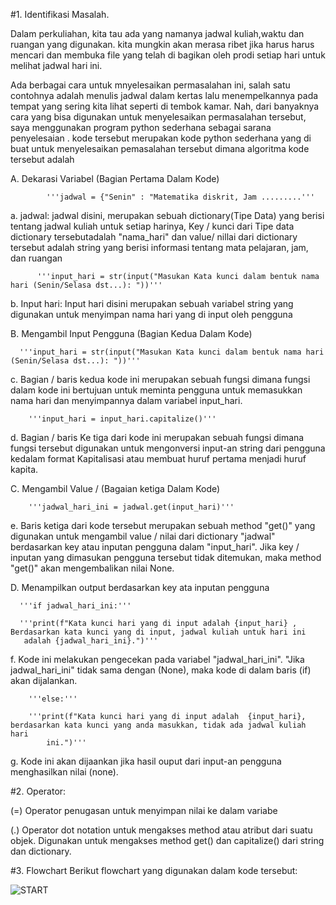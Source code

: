 #1. Identifikasi Masalah.
   
   Dalam perkuliahan, kita tau ada yang namanya jadwal kuliah,waktu dan ruangan yang digunakan.
   kita mungkin akan merasa ribet jika harus harus mencari dan membuka file yang telah di bagikan oleh prodi setiap hari untuk melihat 
   jadwal hari ini.
   
   Ada berbagai cara untuk mnyelesaikan permasalahan ini, salah satu contohnya adalah menulis jadwal dalam kertas lalu menempelkannya 
   pada tempat yang sering kita lihat seperti di tembok kamar. 
   Nah, dari banyaknya cara yang bisa digunakan untuk menyelesaikan permasalahan tersebut, saya menggunakan program python sederhana 
   sebagai sarana penyelesaian .
   kode tersebut merupakan kode python sederhana yang di buat untuk menyelesaikan pemasalahan tersebut dimana algoritma kode tersebut 
   adalah
   
A. Dekarasi Variabel (Bagian Pertama 	Dalam Kode)

   			'''jadwal = {"Senin" : "Matematika diskrit, Jam .........'''

a. jadwal: jadwal disini, merupakan sebuah dictionary(Tipe Data) yang berisi tentang jadwal kuliah untuk setiap harinya, Key / kunci 
   dari Tipe data dictionary tersebutadalah "nama_hari" dan value/ nillai dari dictionary tersebut adalah string yang berisi informasi 
   tentang mata pelajaran, jam, dan ruangan
      
 		  '''input_hari = str(input("Masukan Kata kunci dalam bentuk nama hari (Senin/Selasa dst...): "))'''

b. Input hari: Input hari disini merupakan sebuah variabel string yang digunakan untuk menyimpan nama hari yang di input oleh pengguna

B. Mengambil Input Pengguna (Bagian Kedua Dalam Kode)

      '''input_hari = str(input("Masukan Kata kunci dalam bentuk nama hari (Senin/Selasa dst...): "))'''
   
c. Bagian / baris kedua kode ini merupakan sebuah fungsi dimana fungsi dalam kode ini bertujuan untuk meminta pengguna untuk 
   memasukkan nama hari dan menyimpannya dalam variabel input_hari.

    	'''input_hari = input_hari.capitalize()'''
   
d. Bagian / baris Ke tiga dari kode ini merupakan sebuah fungsi dimana fungsi tersebut digunakan untuk mengonversi input-an string 
   dari pengguna kedalam format Kapitalisasi atau membuat huruf pertama menjadi huruf kapita.

C. Mengambil Value / (Bagaian ketiga Dalam Kode)

   	  	'''jadwal_hari_ini = jadwal.get(input_hari)'''
   
e. Baris ketiga dari kode tersebut merupakan sebuah method "get()" yang digunakan untuk mengambil value / nilai dari dictionary 
  "jadwal" berdasarkan key atau inputan pengguna dalam "input_hari". Jika key / inputan yang dimasukan pengguna tersebut tidak ditemukan, 
   maka method "get()" akan mengembalikan nilai None.
   
D. Menampilkan output berdasarkan key ata inputan pengguna

   	  '''if jadwal_hari_ini:'''
   
   	  '''print(f"Kata kunci hari yang di input adalah {input_hari} , Berdasarkan kata kunci yang di input, jadwal kuliah untuk hari ini 
   	   adalah {jadwal_hari_ini}.")'''
   
f. Kode ini melakukan pengecekan pada variabel "jadwal_hari_ini". "Jika jadwal_hari_ini" tidak sama dengan (None), maka kode di dalam 
   baris (if) akan dijalankan.
      
  		'''else:'''
  
  		'''print(f"Kata kunci hari yang di input adalah  {input_hari}, berdasarkan kata kunci yang anda masukkan, tidak ada jadwal kuliah hari 
			ini.")'''
  
g. Kode ini akan dijaankan jika hasil ouput dari input-an pengguna menghasilkan nilai (none).

#2. Operator:

   (=) Operator penugasan untuk menyimpan nilai ke dalam variabe
   
   (.) Operator dot notation untuk mengakses method atau atribut dari suatu objek. Digunakan untuk mengakses method get() dan 
   capitalize() dari string dan dictionary.

#3. Flowchart
    Berikut flowchart yang digunakan dalam kode tersebut:
    
![START](https://github.com/Rifyal05/TugasAlgoritma1/assets/145568253/5f3b9a1a-9089-4afa-a0ad-0b9f5699c41b)
